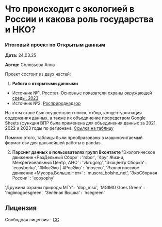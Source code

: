 # Что происходит с экологией в России и какова роль государства и НКО?
### Итоговый проект по Открытым данным

**Дата:** 24.03.25

**Автор:** Соловьева Анна

Проект состоит из двух частей: 
1. **Работа с открытыми данными**
- Источник №1. [Росстат. Основные показатели охраны окружающей среды. 2023](https://docs.yandex.ru/docs/view?tm=1742671703&tld=ru&lang=ru&name=oxr_bul_2023.pdf&text=%D1%8D%D0%BA%D0%BE%D0%BB%D0%BE%D0%B3%D0%B8%D1%8F%20%D1%80%D0%BE%D1%81%D1%81%D0%B8%D1%8F%20%D0%B4%D0%B0%D0%BD%D0%BD%D1%8B%D0%B5&url=https%3A%2F%2Frosstat.gov.ru%2Fstorage%2Fmediabank%2Foxr_bul_2023.pdf&lr=11499&mime=pdf&l10n=ru&sign=03ba52388791b96b6942021f812bb66c&keyno=0&nosw=1&serpParams=tm%3D1742671703%26tld%3Dru%26lang%3Dru%26name%3Doxr_bul_2023.pdf%26text%3D%25D1%258D%25D0%25BA%25D0%25BE%25D0%25BB%25D0%25BE%25D0%25B3%25D0%25B8%25D1%258F%2B%25D1%2580%25D0%25BE%25D1%2581%25D1%2581%25D0%25B8%25D1%258F%2B%25D0%25B4%25D0%25B0%25D0%25BD%25D0%25BD%25D1%258B%25D0%25B5%26url%3Dhttps%253A%2F%2Frosstat.gov.ru%2Fstorage%2Fmediabank%2Foxr_bul_2023.pdf%26lr%3D11499%26mime%3Dpdf%26l10n%3Dru%26sign%3D03ba52388791b96b6942021f812bb66c%26keyno%3D0%26nosw%3D1)
- Источник №2. [Росприроднадзор](https://rpn.gov.ru/open-service/analytic-data/statistic-reports/production-consumption-waste/)

На этом этапе был осуществлен поиск, отбор, концептуализация содержания данных, а также их объединение посредством Google Sheets (функция ВПР была применена для объединения данных за 2021, 2022 и 2023 годы по регионам). [Ссылка на таблицу](https://docs.google.com/spreadsheets/d/1t8Bz2qaLbntjJ4CYP2U4VqvACTvLFGN9KObSsbNMhC8/edit?usp=sharing)

Помимо этого, таблицы были преобразованы в машиночитаемый формат csv для дальнейшей работы в pandas.





2. **Парсинг данных о пользователях групп Вконтакте**
'Экологическое движение «РазДельный Сбор»' : 'rsbor',
     'Круг Жизни, Межрегиональный Центр, АНО' : 'vkrugorg',
     'Экоцентр Сборка' : 'ecosborka',
     '#МосЭко | #РосЭко' : 'moseco',
     'Экологическое движение «Мусора.Больше.Нет»' : 'musora_bolshe_net',
    'ЭкоСборная России' : 'ecosophy'

'Дружина охраны природы МГУ' : 'dop_msu',
     'MGIMO Goes Green' : 'mgimogoesgreen',
     'Зелёная Вышка' : 'hsegreen'

## Лицензия

Свободная лицензия - [CC](https://creativecommons.org/licenses/by/4.0/?region=international)

